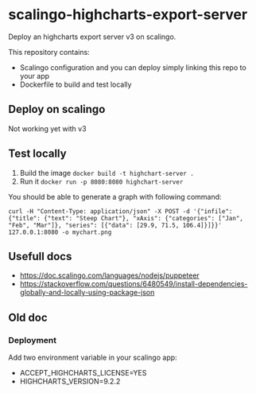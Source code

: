 # scalingo-highcharts-export-server

Deploy an highcharts export server v3 on scalingo.

This repository contains:

* Scalingo configuration and you can deploy simply linking this repo to your app
* Dockerfile to build and test locally

## Deploy on scalingo

Not working yet with v3


## Test locally

1. Build the image `docker build -t highchart-server .`
2. Run it `docker run -p 8080:8080 highchart-server`

You should be able to generate a graph with following command:

```
curl -H "Content-Type: application/json" -X POST -d '{"infile":{"title": {"text": "Steep Chart"}, "xAxis": {"categories": ["Jan", "Feb", "Mar"]}, "series": [{"data": [29.9, 71.5, 106.4]}]}}' 127.0.0.1:8080 -o mychart.png
```

## Usefull docs

* https://doc.scalingo.com/languages/nodejs/puppeteer
* https://stackoverflow.com/questions/6480549/install-dependencies-globally-and-locally-using-package-json




## Old doc

### Deployment

Add two environment variable in your scalingo app:
* ACCEPT_HIGHCHARTS_LICENSE=YES
* HIGHCHARTS_VERSION=9.2.2
